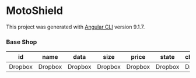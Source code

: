 # MotoShield

This project was generated with [Angular CLI](https://github.com/angular/angular-cli) version 9.1.7.

### Base Shop
| id | name | data | size | price | state | characteristics | disadvantage | image |
| ------ | ------ | ------ | ------ | ------ | ------ | ------ | ------ | ------ |
| Dropbox | Dropbox | Dropbox | Dropbox | Dropbox | Dropbox | Dropbox | Dropbox | Dropbox |
